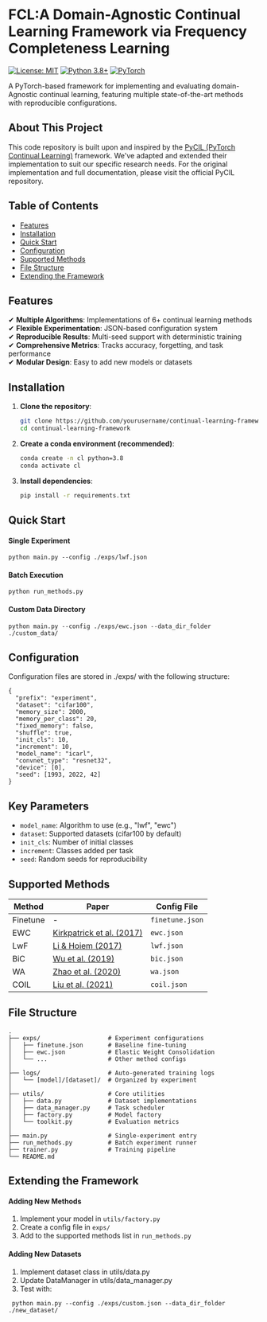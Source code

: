 # FCL:A Domain-Agnostic Continual Learning Framework via Frequency Completeness Learning

[![License: MIT](https://img.shields.io/badge/License-MIT-yellow.svg)](https://opensource.org/licenses/MIT)
[![Python 3.8+](https://img.shields.io/badge/python-3.8+-blue.svg)](https://www.python.org/downloads/)
[![PyTorch](https://img.shields.io/badge/PyTorch-%3E%3D1.7-red)](https://pytorch.org/)

A PyTorch-based framework for implementing and evaluating domain-Agnostic continual learning, featuring multiple state-of-the-art methods with reproducible configurations. 

## About This Project
This code repository is built upon and inspired by the [PyCIL (PyTorch Continual Learning)](https://github.com/G-U-N/PyCIL) framework. We've adapted and extended their implementation to suit our specific research needs.
For the original implementation and full documentation, please visit the official PyCIL repository.


## Table of Contents
- [Features](#features)
- [Installation](#installation)
- [Quick Start](#quick-start)
- [Configuration](#configuration)
- [Supported Methods](#supported-methods)
- [File Structure](#file-structure)
- [Extending the Framework](#extending-the-framework)


## Features

✔ **Multiple Algorithms**: Implementations of 6+ continual learning methods  
✔ **Flexible Experimentation**: JSON-based configuration system  
✔ **Reproducible Results**: Multi-seed support with deterministic training  
✔ **Comprehensive Metrics**: Tracks accuracy, forgetting, and task performance  
✔ **Modular Design**: Easy to add new models or datasets  

## Installation

1. **Clone the repository**:
   ```bash
   git clone https://github.com/yourusername/continual-learning-framework.git
   cd continual-learning-framework
2. **Create a conda environment (recommended)**:
   ```bash
   conda create -n cl python=3.8
   conda activate cl
3. **Install dependencies**:
   ```bash
   pip install -r requirements.txt

## Quick Start
#### Single Experiment
    python main.py --config ./exps/lwf.json
#### Batch Execution
    python run_methods.py
#### Custom Data Directory
    python main.py --config ./exps/ewc.json --data_dir_folder ./custom_data/
    
## Configuration
Configuration files are stored in ./exps/ with the following structure:
   
    {
      "prefix": "experiment",
      "dataset": "cifar100",
      "memory_size": 2000,
      "memory_per_class": 20,
      "fixed_memory": false,
      "shuffle": true,
      "init_cls": 10,
      "increment": 10,
      "model_name": "icarl",
      "convnet_type": "resnet32",
      "device": [0],
      "seed": [1993, 2022, 42]
    }
  

## Key Parameters

- `model_name`: Algorithm to use (e.g., "lwf", "ewc")
- `dataset`: Supported datasets (cifar100 by default)
- `init_cls`: Number of initial classes
- `increment`: Classes added per task
- `seed`: Random seeds for reproducibility

## Supported Methods

| Method    | Paper | Config File |
|-----------|-------|-------------|
| Finetune  | - | `finetune.json` |
| EWC | [Kirkpatrick et al. (2017)](https://arxiv.org/abs/1612.00796) | `ewc.json` |
| LwF | [Li & Hoiem (2017)](https://arxiv.org/abs/1606.09282) | `lwf.json` |
| BiC | [Wu et al. (2019)](https://arxiv.org/abs/1905.13260) | `bic.json` |
| WA | [Zhao et al. (2020)](https://arxiv.org/abs/2001.01578) | `wa.json` |
| COIL | [Liu et al. (2021)](https://arxiv.org/abs/2103.10339) | `coil.json` |

## File Structure
    .
    ├── exps/                   # Experiment configurations
    │   ├── finetune.json       # Baseline fine-tuning
    │   ├── ewc.json            # Elastic Weight Consolidation
    │   └── ...                 # Other method configs
    │
    ├── logs/                   # Auto-generated training logs
    │   └── [model]/[dataset]/  # Organized by experiment
    │
    ├── utils/                  # Core utilities
    │   ├── data.py             # Dataset implementations
    │   ├── data_manager.py     # Task scheduler
    │   ├── factory.py          # Model factory
    │   └── toolkit.py          # Evaluation metrics
    │
    ├── main.py                 # Single-experiment entry
    ├── run_methods.py          # Batch experiment runner
    ├── trainer.py              # Training pipeline
    └── README.md
    
## Extending the Framework
#### Adding New Methods
   1. Implement your model in `utils/factory.py`
   2. Create a config file in `exps/`
   3. Add to the supported methods list in `run_methods.py`
#### Adding New Datasets
   1. Implement dataset class in utils/data.py
   2. Update DataManager in utils/data_manager.py
   3. Test with:
   
     python main.py --config ./exps/custom.json --data_dir_folder ./new_dataset/
     


